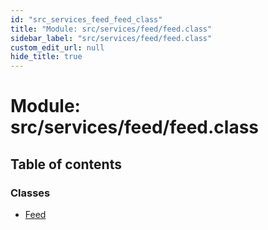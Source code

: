 ```yaml
---
id: "src_services_feed_feed_class"
title: "Module: src/services/feed/feed.class"
sidebar_label: "src/services/feed/feed.class"
custom_edit_url: null
hide_title: true
---
```


# Module: src/services/feed/feed.class

## Table of contents

### Classes

- [Feed](../classes/src_services_feed_feed_class.feed.md)
